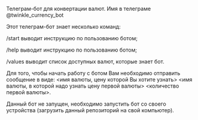Телеграм-бот для конвертации валют. Имя в телеграме @twinkle_currency_bot

Этот телеграм-бот знает несколько команд:

/start выводит инструкцию по пользованию ботом;

/help выводит инструкцию по пользованию ботом;

/values выводит список доступных валют, которые знает бот.

Для того, чтобы начать работу с ботом Вам необходимо отправить сообщение в виде: 
 <имя валюты, цену которой Вы хотите узнать> <имя валюты, в которой надо узнать цену первой валюты> <количество первой валюты>. 
 
Данный бот не запущен, необходимо запустить бот со своего устройства (загрузить данный репозиторий на свой компьютер).
